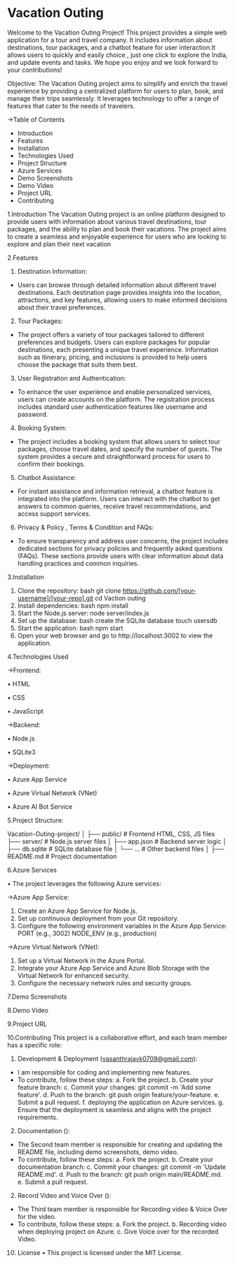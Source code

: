 # Vacation Outing

Welcome to the Vacation Outing Project! This project provides a simple web application for a tour and travel company. It includes information about destinations, tour packages, and a chatbot feature for user interaction.It allows users to quickly and easily choice , just one click to explore the India, and update events and tasks. We hope you enjoy and we look forward to your contributions!

Objective: The Vacation Outing project aims to simplify and enrich the travel experience by providing a centralized platform for users to plan, book, and manage their trips seamlessly. It leverages technology to offer a range of features that cater to the needs of travelers.


->Table of Contents

- Introduction
- Features
- Installation
- Technologies Used
- Project Structure
- Azure Services
- Demo Screenshots
- Demo Video
- Project URL
- Contributing

     

1.Introduction
The Vacation Outing project is an online platform designed to provide users with information about various travel destinations, tour packages, and the ability to plan and book their vacations. The project aims to create a seamless and enjoyable experience for users who are looking to explore and plan their next vacation

2.Features
1. Destination Information:
- Users can browse through detailed information about different travel destinations. Each destination page provides insights into the location, attractions, and key features, allowing users to make informed decisions about their travel preferences.
2. Tour Packages:
- The project offers a variety of tour packages tailored to different preferences and budgets. Users can explore packages for popular destinations, each presenting a unique travel experience. Information such as itinerary, pricing, and inclusions is provided to help users choose the package that suits them best.
3. User Registration and Authentication:
- To enhance the user experience and enable personalized services, users can create accounts on the platform. The registration process includes standard user authentication features like username and password.
4. Booking System:
- The project includes a booking system that allows users to select tour packages, choose travel dates, and specify the number of guests. The system provides a secure and straightforward process for users to confirm their bookings.
5. Chatbot Assistance:
- For instant assistance and information retrieval, a chatbot feature is integrated into the platform. Users can interact with the chatbot to get answers to common queries, receive travel recommendations, and access support services.
6. Privacy & Policy , Terms & Condition and FAQs:
- To ensure transparency and address user concerns, the project includes dedicated sections for privacy policies and frequently asked questions (FAQs). These sections provide users with clear information about data handling practices and common inquiries.

3.Installation
1.	Clone the repository: bash git clone https://github.com/[your-username]/[your-repo].git cd Vaction outing
2.	Install dependencies: bash npm install
3.	Start the Node.js server: node server/index.js
4.	Set up the database: bash create the SQLite database touch usersdb
5.	Start the application: bash npm start
6.	Open your web browser and go to http://localhost:3002 to view the application.
   
4.Technologies Used


->Frontend:


•	   HTML

•	   CSS

•	   JavaScript


->Backend:

•	   Node.js

•	   SQLite3

->Deployment:  

•      Azure App Service	  

•	   Azure Virtual Network (VNet)

•	   Azure AI Bot Service



5.Project Structure:

Vacation-Outing-project/
│
├── public/              # Frontend HTML, CSS, JS files
├── server/              # Node.js server files
│   ├── app.json       # Backend server logic
│   ├── db.sqlite      # SQLite database file
│   └── ...                  # Other backend files
│
├── README.md       # Project documentation

6.Azure Services

•    The project leverages the following Azure services:


->Azure App Service:
1.	Create an Azure App Service for Node.js.
2.	Set up continuous deployment from your Git repository.
3.	Configure the following environment variables in the Azure App Service:
           PORT (e.g., 3002)
           NODE_ENV (e.g., production)



   
->Azure Virtual Network (VNet):
1.	Set up a Virtual Network in the Azure Portal.
2.	Integrate your Azure App Service and Azure Blob Storage with the Virtual Network for enhanced security.
3.	Configure the necessary network rules and security groups.

7.Demo Screenshots

8.Demo Video

9.Project URL

10.Contributing
This project is a collaborative effort, and each team member has a specific role:
1.	Development & Deployment (vasanthrajavk0709@gmail.com):
-	I am responsible for coding and implementing new features.
-	To contribute, follow these steps:
a.	Fork the project.
b.	Create your feature branch: 
c.	Commit your changes: git commit -m 'Add some feature'.
d.	Push to the branch: git push origin feature/your-feature.
e.	Submit a pull request.
f. deploying the application on Azure services.
g.	Ensure that the deployment is seamless and aligns with the project requirements.

2.	Documentation ():
-	The Second team member is responsible for creating and updating the README file, including demo screenshots, demo video.
-	To contribute, follow these steps:
a.	Fork the project.
b.	Create your documentation branch:
c.	Commit your changes: git commit -m 'Update README.md'.
d.	Push to the branch: git push origin main/README.md.
e.	Submit a pull request.

2.	Record Video and Voice Over ():
-	The Third team member is responsible for Recording video & Voice Over for the video.
-	To contribute, follow these steps:
a.	Fork the project.
b. Recording video when deploying project on Azure.
c. Give Voice over for the recorded Video.

10. License
•	This project is licensed under the MIT License.

